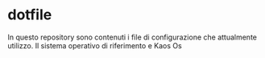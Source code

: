 # dotfile
In questo repository sono contenuti i file di configurazione che attualmente utilizzo.
Il sistema operativo di riferimento e Kaos Os
